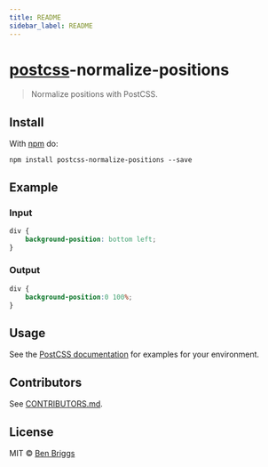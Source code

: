 ```yaml
---
title: README
sidebar_label: README
---
```

# [postcss][postcss]-normalize-positions

> Normalize positions with PostCSS.

## Install

With [npm](https://npmjs.org/package/postcss-normalize-positions) do:

```
npm install postcss-normalize-positions --save
```

## Example

### Input

```css
div {
    background-position: bottom left;
}
```

### Output

```css
div {
    background-position:0 100%;
}
``` 

## Usage

See the [PostCSS documentation](https://github.com/postcss/postcss#usage) for
examples for your environment.

## Contributors

See [CONTRIBUTORS.md](https://github.com/cssnano/cssnano/blob/master/CONTRIBUTORS.md).

## License

MIT © [Ben Briggs](http://beneb.info)

[postcss]: https://github.com/postcss/postcss

